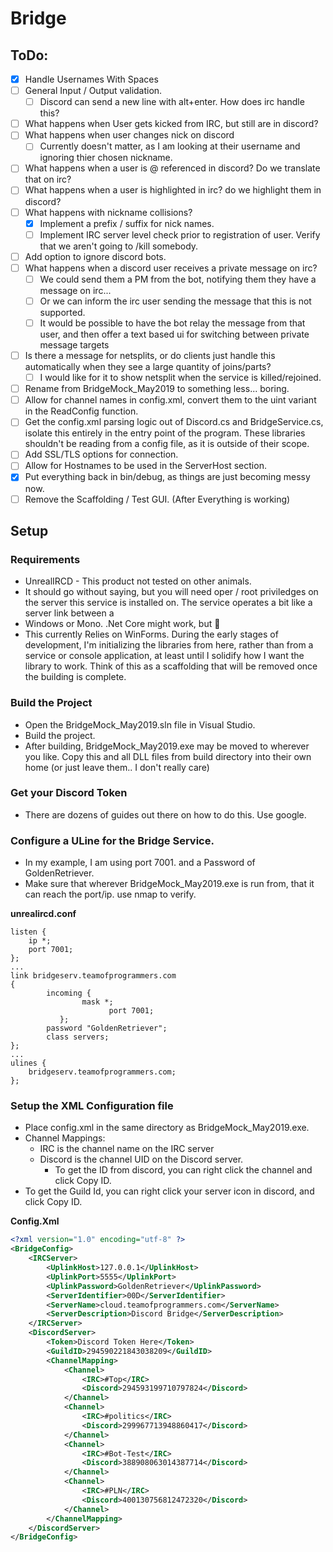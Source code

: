 # Bridge
## ToDo:
- [X] Handle Usernames With Spaces
- [ ] General Input / Output validation. 
  - [ ] Discord can send a new line with alt+enter. How does irc handle this? 
- [ ] What happens when User gets kicked from IRC, but still are in discord?
- [ ] What happens when user changes nick on discord
  - [ ] Currently doesn't matter, as I am looking at their username and ignoring thier chosen nickname.
- [ ] What happens when a user is @ referenced in discord? Do we translate that on irc?
- [ ] What happens when a user is highlighted in irc? do we highlight them in discord?
- [ ] What happens with nickname collisions?
  - [X] Implement a prefix / suffix for nick names.
  - [ ] Implement IRC server level check prior to registration of user. Verify that we aren't going to /kill somebody. 
- [ ] Add option to ignore discord bots.
- [ ] What happens when a discord user receives a private message on irc?
  - [ ] We could send them a PM from the bot, notifying them they have a message on irc...
  - [ ] Or we can inform the irc user sending the message that this is not supported.
  - [ ] It would be possible to have the bot relay the message from that user, and then offer a text based ui for switching between private message targets
- [ ] Is there a message for netsplits, or do clients just handle this automatically when they see a large quantity of joins/parts? 
  - [ ] I would like for it to show netsplit when the service is killed/rejoined. 
- [ ] Rename from BridgeMock_May2019 to something less... boring. 
- [ ] Allow for channel names in config.xml, convert them to the uint variant in the ReadConfig function. 
- [ ] Get the config.xml parsing logic out of Discord.cs and BridgeService.cs, isolate this entirely in the entry point of the program. These libraries shouldn't be reading from a config file, as it is outside of their scope. 
- [ ] Add SSL/TLS options for connection.
- [ ] Allow for Hostnames to be used in the ServerHost section. 
- [X] Put everything back in bin/debug, as things are just becoming messy now. 
- [ ] Remove the Scaffolding / Test GUI. (After Everything is working)
## Setup
### Requirements
* UnrealIRCD - This product not tested on other animals. 
* It should go without saying, but you will need oper / root priviledges on the server this service is installed on. The service operates a bit like a server link between a 
* Windows or Mono. .Net Core might work, but 🤷
* This currently Relies on WinForms. During the early stages of development, I'm initializing the libraries from here, rather than from a service or console application, at least until I solidify how I want the library to work. Think of this as a scaffolding that will be removed once the building is complete. 

### Build the Project
* Open the BridgeMock_May2019.sln file in Visual Studio.
* Build the project.
* After building, BridgeMock_May2019.exe may be moved to wherever you like. Copy this and all DLL files from build directory into their own home (or just leave them.. I don't really care) 

### Get your Discord Token
* There are dozens of guides out there on how to do this. Use google. 

### Configure a ULine for the Bridge Service. 
* In my example, I am using port 7001. and a Password of GoldenRetriever. 
* Make sure that wherever BridgeMock_May2019.exe is run from, that it can reach the port/ip. use nmap to verify. 

**unrealircd.conf**
```
listen { 
	ip *;
	port 7001;
};
... 
link bridgeserv.teamofprogrammers.com
{
        incoming {
                mask *;
		              port 7001;
	       };
        password "GoldenRetriever";
        class servers;
};
...
ulines { 
	bridgeserv.teamofprogrammers.com;
};

```


### Setup the XML Configuration file
*  Place config.xml in the same directory as BridgeMock_May2019.exe.
* Channel Mappings:
  * IRC is the channel name on the IRC server
  * Discord is the channel UID on the Discord server.
    * To get the ID from discord, you can right click the channel and click Copy ID. 
* To get the Guild Id, you can right click your server icon in discord, and click Copy ID.

**Config.Xml**
```XML
<?xml version="1.0" encoding="utf-8" ?>
<BridgeConfig>
	<IRCServer>
		<UplinkHost>127.0.0.1</UplinkHost>
		<UplinkPort>5555</UplinkPort>
		<UplinkPassword>GoldenRetriever</UplinkPassword>
		<ServerIdentifier>00D</ServerIdentifier>
		<ServerName>cloud.teamofprogrammers.com</ServerName>
		<ServerDescription>Discord Bridge</ServerDescription>
	</IRCServer>
	<DiscordServer>
		<Token>Discord Token Here</Token>
		<GuildID>294590221843038209</GuildID>
		<ChannelMapping>
			<Channel>
				<IRC>#Top</IRC>
				<Discord>294593199710797824</Discord>
			</Channel>
			<Channel>
				<IRC>#politics</IRC>
				<Discord>299967713948860417</Discord>
			</Channel>
			<Channel>
				<IRC>#Bot-Test</IRC>
				<Discord>388908063014387714</Discord>
			</Channel>
			<Channel>
				<IRC>#PLN</IRC>
				<Discord>400130756812472320</Discord>
			</Channel>
		</ChannelMapping>
	</DiscordServer>
</BridgeConfig>
```
